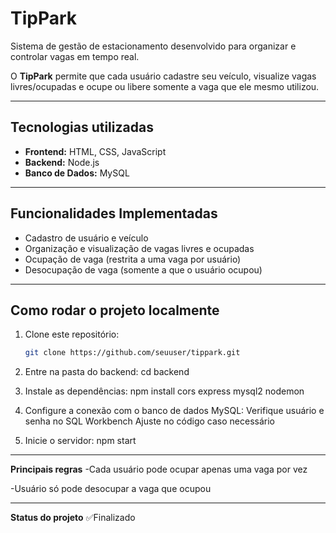 # TipPark

Sistema de gestão de estacionamento desenvolvido para organizar e controlar vagas em tempo real.  

O **TipPark** permite que cada usuário cadastre seu veículo, visualize vagas livres/ocupadas e ocupe ou libere somente a vaga que ele mesmo utilizou.  

---

## Tecnologias utilizadas
- **Frontend:** HTML, CSS, JavaScript  
- **Backend:** Node.js  
- **Banco de Dados:** MySQL  

---

##  Funcionalidades Implementadas
- Cadastro de usuário e veículo  
- Organização e visualização de vagas livres e ocupadas  
- Ocupação de vaga (restrita a uma vaga por usuário)  
- Desocupação de vaga (somente a que o usuário ocupou)
  
---

## Como rodar o projeto localmente

1. Clone este repositório:
   ```bash
   git clone https://github.com/seuuser/tippark.git
   
2. Entre na pasta do backend:
   cd backend
   
3. Instale as dependências:
   npm install cors express mysql2 nodemon

4. Configure a conexão com o banco de dados MySQL:
   Verifique usuário e senha no SQL Workbench
   Ajuste no código caso necessário

5. Inicie o servidor:
   npm start

---

**Principais regras**
-Cada usuário pode ocupar apenas uma vaga por vez

-Usuário só pode desocupar a vaga que ocupou

---

**Status do projeto**
✅Finalizado

